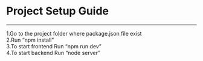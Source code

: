 <h1>Project Setup Guide</h1>
<hr>
1.Go to the project folder where package.json file exist<br>
2.Run “npm install”<br>
3.To start frontend Run “npm run dev”<br>
4.To start backend Run “node server”<br>

